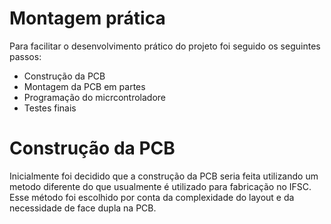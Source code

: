 # Montagem prática

Para facilitar o desenvolvimento prático do projeto foi seguido os seguintes passos:

- Construção da PCB
- Montagem da PCB em partes
- Programação do micrcontroladore
- Testes finais

  
# Construção da PCB

Inicialmente foi decidido que a construção da PCB seria feita utilizando um metodo diferente do que usualmente é utilizado para fabricação no IFSC. Esse método foi escolhido por conta da complexidade do layout e da necessidade de face dupla na PCB.




  
